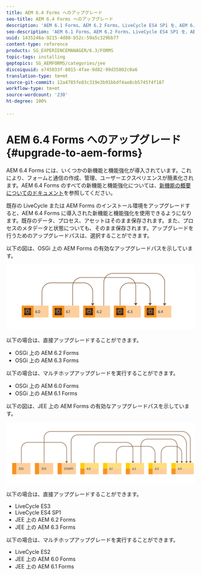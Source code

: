 ```yaml
---
title: AEM 6.4 Forms へのアップグレード
seo-title: AEM 6.4 Forms へのアップグレード
description: 'AEM 6.1 Forms、AEM 6.2 Forms、LiveCycle ES4 SP1 を、AEM 6.3 Forms に直接アップグレードすることができます。 '
seo-description: 'AEM 6.1 Forms、AEM 6.2 Forms、LiveCycle ES4 SP1 を、AEM 6.3 Forms に直接アップグレードすることができます。 '
uuid: 1435246a-9215-4d88-b52c-59a5c329bb77
content-type: reference
products: SG_EXPERIENCEMANAGER/6.3/FORMS
topic-tags: installing
geptopics: SG_AEMFORMS/categories/jee
discoiquuid: e745033f-8015-4fae-9d82-99d35802c0a6
translation-type: tm+mt
source-git-commit: 12a4785fe83c319e3b91bbdf4ae8cb5745f4f187
workflow-type: tm+mt
source-wordcount: '230'
ht-degree: 100%

---
```



# AEM 6.4 Forms へのアップグレード{#upgrade-to-aem-forms}

AEM 6.4 Forms には、いくつかの新機能と機能強化が導入されています。これにより、フォームと通信の作成、管理、ユーザーエクスペリエンスが簡素化されます。AEM 6.4 Forms のすべての新機能と機能強化については、[新機能の概要についてのドキュメント](/help/forms/using/whats-new.md)を参照してください。

既存の LiveCycle または AEM Forms のインストール環境をアップグレードすると、AEM 6.4 Forms に導入された新機能と機能強化を使用できるようになります。既存のデータ、プロセス、アセットはそのまま保存されます。また、プロセスのメタデータと状態についても、そのまま保存されます。アップグレードを行うためのアップグレードパスは、選択することができます。

以下の図は、OSGi 上の AEM Forms の有効なアップグレードパスを示しています。

![](do-not-localize/osgi-upgrade.png)

以下の場合は、直接アップグレードすることができます。

* OSGi 上の AEM 6.2 Forms
* OSGi 上の AEM 6.3 Forms

以下の場合は、マルチホップアップグレードを実行することができます。

* OSGi 上の AEM 6.0 Forms
* OSGi 上の AEM 6.1 Forms

以下の図は、JEE 上の AEM Forms の有効なアップグレードパスを示しています。

![](do-not-localize/jee-upgrade-6-4.png)

以下の場合は、直接アップグレードすることができます。

* LiveCycle ES3
* LiveCycle ES4 SP1
* JEE 上の AEM 6.2 Forms
* JEE 上の AEM 6.3 Forms

以下の場合は、マルチホップアップグレードを実行することができます。

* LiveCycle ES2
* JEE 上の AEM 6.0 Forms
* JEE 上の AEM 6.1 Forms